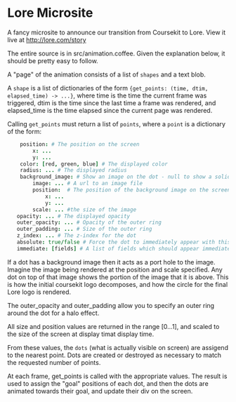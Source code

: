 Lore Microsite
=============

A fancy microsite to announce our transition from Coursekit to Lore. View it live at http://lore.com/story

The entire source is in src/animation.coffee. Given the explanation below, it should be pretty easy to follow.

A "page" of the animation consists of a list of `shapes` and a text blob.

A `shape` is a list of dictionaries of the form `{get_points: (time, dtim, elapsed_time) -> ...}`, where time is the time the current frame was triggered, dtim is the time since the last time a frame was rendered, and elapsed_time is the time elapsed since the current page was rendered. 

Calling `get_points` must return a list of `points`, where a `point` is a dictionary of the form:

```coffeescript
    position: # The position on the screen
        x: ...
        y: ...
    color: [red, green, blue] # The displayed color
    radius: ... # The displayed radius
    background_image: # Show an image on the dot - null to show a solid color instead
        image: ... # A url to an image file
        position:  # The position of the background image on the screen
            x: ...
            y: ...
        scale: ... #the size of the image
   opacity: ... # The displayed opacity 
   outer_opacity: ... # Opacity of the outer ring
   outer_padding: ... # Size of the outer ring
   z_index: ... # The z-index for the dot
   absolute: true/false # Force the dot to immediately appear with this format, instead of animating
   immediate: [fields] # A list of fields which should appear immediately, instead of animating
```

If a dot has a background image then it acts as a port hole to the image. Imagine the image being rendered at the position and scale specified. Any dot on top of that image shows the portion of the image that it is above. This is how the initial coursekit logo decomposes, and how the circle for the final Lore logo is rendered.

The outer_opacity and outer_padding allow you to specify an outer ring around the dot for a halo effect.

All size and position values are returned in the range [0...1], and scaled to the size of the screen at display timat display time.


From these values, the `dots` (what is actually visible on screen) are assigend to the nearest point. Dots are created or destroyed as necessary to match the requested number of points.

At each frame, get_points is called with the appropriate values. The result is used to assign the "goal" positions of each dot, and then the dots are animated towards their goal, and update their div on the screen.